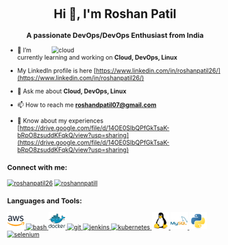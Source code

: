 <h1 align="center">Hi 👋, I'm Roshan Patil</h1>
<h3 align="center">A passionate DevOps/DevOps Enthusiast from India</h3>

<img align= "right" alt="cloud" width="400" src="https://never-stop-learning.de/wp-content/uploads/2023/06/AWS-Cloud9-800x576.png">

- 🌱 I’m currently learning and working on **Cloud, DevOps, Linux**

- My LinkedIn profile is here [https://www.linkedin.com/in/roshanpatil26/](https://www.linkedin.com/in/roshanpatil26/)

- 💬 Ask me about **Cloud, DevOps, Linux**

- 📫 How to reach me **roshandpatil07@gmail.com**

- 📄 Know about my experiences [https://drive.google.com/file/d/14OE0SlbQPfGkTsaK-bRpO8zsuddKFqkQ/view?usp=sharing](https://drive.google.com/file/d/14OE0SlbQPfGkTsaK-bRpO8zsuddKFqkQ/view?usp=sharing)

<h3 align="left">Connect with me:</h3>
<p align="left">
<a href="https://linkedin.com/in/roshanpatil26" target="blank"><img align="center" src="https://raw.githubusercontent.com/rahuldkjain/github-profile-readme-generator/master/src/images/icons/Social/linked-in-alt.svg" alt="roshanpatil26" height="30" width="40" /></a>
<a href="https://instagram.com/roshannpatill" target="blank"><img align="center" src="https://raw.githubusercontent.com/rahuldkjain/github-profile-readme-generator/master/src/images/icons/Social/instagram.svg" alt="roshannpatill" height="30" width="40" /></a>
</p>

<h3 align="left">Languages and Tools:</h3>
<p align="left"> <a href="https://aws.amazon.com" target="_blank" rel="noreferrer"> <img src="https://raw.githubusercontent.com/devicons/devicon/master/icons/amazonwebservices/amazonwebservices-original-wordmark.svg" alt="aws" width="40" height="40"/> </a> <a href="https://www.gnu.org/software/bash/" target="_blank" rel="noreferrer"> <img src="https://www.vectorlogo.zone/logos/gnu_bash/gnu_bash-icon.svg" alt="bash" width="40" height="40"/> </a> <a href="https://www.docker.com/" target="_blank" rel="noreferrer"> <img src="https://raw.githubusercontent.com/devicons/devicon/master/icons/docker/docker-original-wordmark.svg" alt="docker" width="40" height="40"/> </a> <a href="https://git-scm.com/" target="_blank" rel="noreferrer"> <img src="https://www.vectorlogo.zone/logos/git-scm/git-scm-icon.svg" alt="git" width="40" height="40"/> </a> <a href="https://www.jenkins.io" target="_blank" rel="noreferrer"> <img src="https://www.vectorlogo.zone/logos/jenkins/jenkins-icon.svg" alt="jenkins" width="40" height="40"/> </a> <a href="https://kubernetes.io" target="_blank" rel="noreferrer"> <img src="https://www.vectorlogo.zone/logos/kubernetes/kubernetes-icon.svg" alt="kubernetes" width="40" height="40"/> </a> <a href="https://www.linux.org/" target="_blank" rel="noreferrer"> <img src="https://raw.githubusercontent.com/devicons/devicon/master/icons/linux/linux-original.svg" alt="linux" width="40" height="40"/> </a> <a href="https://www.mysql.com/" target="_blank" rel="noreferrer"> <img src="https://raw.githubusercontent.com/devicons/devicon/master/icons/mysql/mysql-original-wordmark.svg" alt="mysql" width="40" height="40"/> </a> <a href="https://www.python.org" target="_blank" rel="noreferrer"> <img src="https://raw.githubusercontent.com/devicons/devicon/master/icons/python/python-original.svg" alt="python" width="40" height="40"/> </a> <a href="https://www.selenium.dev" target="_blank" rel="noreferrer"> <img src="https://raw.githubusercontent.com/detain/svg-logos/780f25886640cef088af994181646db2f6b1a3f8/svg/selenium-logo.svg" alt="selenium" width="40" height="40"/> </a> </p>
